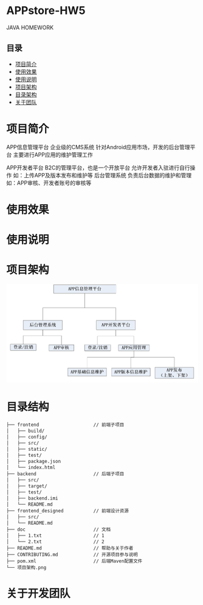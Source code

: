 # APPstore-HW5
JAVA HOMEWORK
## 目录
+ [项目简介](#项目简介)
+ [使用效果](#使用效果)
+ [使用说明](#使用说明)
+ [项目架构](#项目架构)
+ [目录架构](#目录架构)
+ [关于团队](#关于团队)

# 项目简介
APP信息管理平台
企业级的CMS系统
针对Android应用市场，开发的后台管理平台
主要进行APP应用的维护管理工作

APP开发者平台
	B2C的管理平台，也是一个开放平台
	允许开发者入驻进行自行操作
		如：上传APP及版本发布和维护等
后台管理系统
	负责后台数据的维护和管理
		如：APP审核、开发者账号的审核等
# 使用效果

# 使用说明

# 项目架构
![架构图](https://raw.githubusercontent.com/Yenine/APPstore-HW5/master/系统功能框图.png)
# 目录结构
```
├── frontend					// 前端子项目
│   ├── build/
│   ├── config/
│   ├── src/
│   ├── static/
│   ├── test/
│   ├── package.json
│   └── index.html
├── backend						// 后端子项目
│   ├── src/
│   ├── target/
│   ├── test/
│   ├── backend.imi
│   └── README.md
├── frontend_designed			// 前端设计资源
│   ├── src/
│   └── README.md
├── doc							// 文档
│   ├── 1.txt					// 1
│   └── 2.txt					// 2
├── README.md					// 帮助与关于作者
├── CONTRIBUTING.md				// 开源项目参与说明
├── pom.xml						// 后端Maven配置文件
└── 项目架构.png
```

# 关于开发团队

